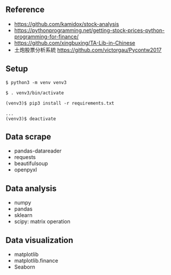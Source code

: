 ## Reference
- https://github.com/kamidox/stock-analysis
- https://pythonprogramming.net/getting-stock-prices-python-programming-for-finance/
- https://github.com/xingbuxing/TA-Lib-in-Chinese
- 土炮股票分析系統 https://github.com/victorgau/Pycontw2017


## Setup
```
$ python3 -m venv venv3

$ . venv3/bin/activate

(venv3)$ pip3 install -r requirements.txt

...
(venv3)$ deactivate
```


## Data scrape
- pandas-datareader
- requests
- beautifulsoup
- openpyxl

## Data analysis
- numpy
- pandas
- sklearn
- scipy: matrix operation


## Data visualization
- matplotlib
- matplotlib.finance
- Seaborn


